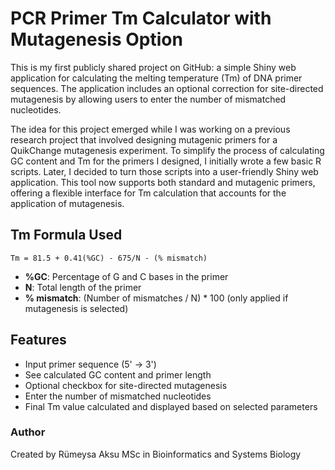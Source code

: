 # PCR Primer Tm Calculator with Mutagenesis Option

This is my first publicly shared project on GitHub: a simple Shiny web application for calculating the melting temperature (Tm) of DNA primer sequences. The application includes an optional correction for site-directed mutagenesis by allowing users to enter the number of mismatched nucleotides.

The idea for this project emerged while I was working on a previous research project that involved designing mutagenic primers for a QuikChange mutagenesis experiment. To simplify the process of calculating GC content and Tm for the primers I designed, I initially wrote a few basic R scripts. Later, I decided to turn those scripts into a user-friendly Shiny web application. This tool now supports both standard and mutagenic primers, offering a flexible interface for Tm calculation that accounts for the application of mutagenesis.

## Tm Formula Used

```
Tm = 81.5 + 0.41(%GC) - 675/N - (% mismatch)
```

- **%GC**: Percentage of G and C bases in the primer  
- **N**: Total length of the primer  
- **% mismatch**: (Number of mismatches / N) * 100 (only applied if mutagenesis is selected)

## Features

- Input primer sequence (5' → 3')
- See calculated GC content and primer length
- Optional checkbox for site-directed mutagenesis
- Enter the number of mismatched nucleotides
- Final Tm value calculated and displayed based on selected parameters

### Author

Created by Rümeysa Aksu
MSc in Bioinformatics and Systems Biology


